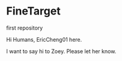 # FineTarget
first repository


Hi Humans,
EricCheng01 here. 

I want to say hi to Zoey. Please let her know. 

